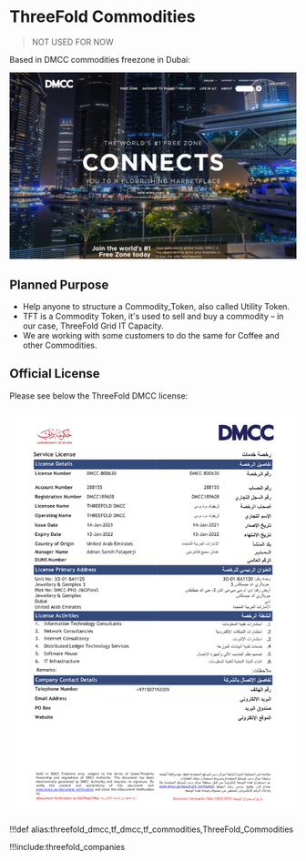 # ThreeFold Commodities

> NOT USED FOR NOW

Based in DMCC commodities freezone in Dubai:

![](img/threefold_commodities_1_.jpg)

## Planned Purpose

- Help anyone to structure a Commodity_Token, also called Utility Token.
- TFT is a Commodity Token, it's used to sell and buy a commodity – in our case, ThreeFold Grid IT Capacity.
- We are working with some customers to do the same for Coffee and other Commodities.

## Official License

Please see below the ThreeFold DMCC license:

![](img/threefold_dmcc_license_certificate.jpg)

<!-- ### License Primary Address

Unit No: 3O-01-BA1120 Jewellery & Gemplex 3 <br/>
Plot No: DMCC-PH2-J&GPlexS Jewellery & Gemplex <br/>
Dubai <br/>
United Arab Emirates -->

<!-- 

> TODO: add a picture from license (full thing ok?)

> TODO: add address... (done)

> TODO: add link to doc which says what we are allowed to do in this company (seems to be in the license)

This looks like it is covered off by adding the license above. Confirming with Raj. For now, I'm pushing this forward and will adjust if Raj comes back to me with something different.

-->

!!!def alias:threefold_dmcc,tf_dmcc,tf_commodities,ThreeFold_Commodities

!!!include:threefold_companies